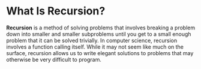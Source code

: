 What Is Recursion?
==================

**Recursion** is a method of solving problems that involves breaking a
problem down into smaller and smaller subproblems until you get to a
small enough problem that it can be solved trivially. In computer science, recursion
involves a function calling itself. While it may not seem like much on
the surface, recursion allows us to write elegant solutions to problems
that may otherwise be very difficult to program.
